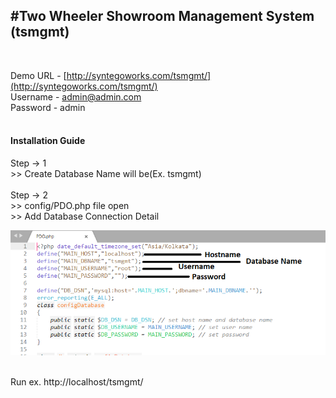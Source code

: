 <h2>#Two Wheeler Showroom Management System (tsmgmt)</h2><br>

Demo URL - [http://syntegoworks.com/tsmgmt/](http://syntegoworks.com/tsmgmt/)<br>
Username - admin@admin.com<br>
Password - admin<br>
<br>

<h4>Installation Guide</h4>
Step -> 1<br>
	>> Create Database Name will be(Ex. tsmgmt)<br><br>
Step -> 2<br>
	>> config/PDO.php file open<br>
	>> Add Database Connection Detail<br>
	
![alt text](https://github.com/cgvaghela/tsmgmt/blob/master/config-PDO.png)<br>
<br>

Run ex. http://localhost/tsmgmt/

